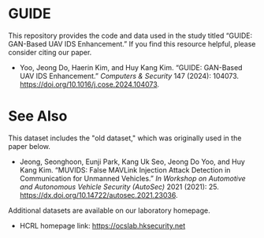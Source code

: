 # GUIDE

This repository provides the code and data used in the study titled “GUIDE: GAN-Based UAV IDS Enhancement.” If you find this resource helpful, please consider citing our paper.

- Yoo, Jeong Do, Haerin Kim, and Huy Kang Kim. “GUIDE: GAN-Based UAV IDS Enhancement.” *Computers & Security* 147 (2024): 104073. https://doi.org/10.1016/j.cose.2024.104073.


# See Also
This dataset includes the "old dataset," which was originally used in the paper below.

- Jeong, Seonghoon, Eunji Park, Kang Uk Seo, Jeong Do Yoo, and Huy Kang Kim. “MUVIDS: False MAVLink Injection Attack Detection in Communication for Unmanned Vehicles.” *In Workshop on Automotive and Autonomous Vehicle Security (AutoSec)* 2021 (2021): 25. https://dx.doi.org/10.14722/autosec.2021.23036.


Additional datasets are available on our laboratory homepage.
- HCRL homepage link: https://ocslab.hksecurity.net